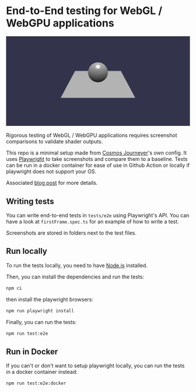 # End-to-End testing for WebGL / WebGPU applications

![alt text](image.png)

Rigorous testing of WebGL / WebGPU applications requires screenshot comparisons to validate shader outputs.

This repo is a minimal setup made from [Cosmos Journeyer](https://github.com/BarthPaleologue/CosmosJourneyer)'s own config. It uses [Playwright](https://playwright.dev/) to take screenshots and compare them to a baseline. Tests can be run in a docker container for ease of use in Github Action or locally if playwright does not support your OS.

Associated [blog post](https://barthpaleologue.github.io/Blog/posts/webgl-webgpu-playwright-setup/) for more details.

## Writing tests

You can write end-to-end tests in `tests/e2e` using Playwright's API. You can have a look at `firstFrame.spec.ts` for an example of how to write a test.

Screenshots are stored in folders next to the test files.

## Run locally

To run the tests locally, you need to have [Node.js](https://nodejs.org/) installed.

Then, you can install the dependencies and run the tests:

```bash
npm ci
```

then install the playwright browsers:

```bash
npm run playwright install
```

Finally, you can run the tests:

```bash
npm run test:e2e
```

## Run in Docker

If you can't or don't want to setup playwright locally, you can run the tests in a docker container instead:

```bash
npm run test:e2e:docker
```
